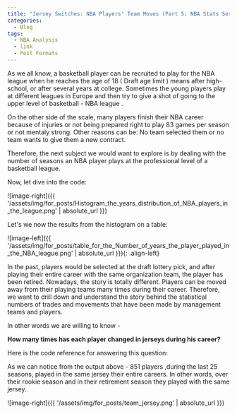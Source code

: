 ```yaml
---
title: "Jersey Switches: NBA Players' Team Moves (Part 5: NBA Stats Series)"
categories:
  - Blog
tags:
  - NBA Analysis
  - link
  - Post Formats
---
```



As we all know, a basketball player can be recruited to play for the NBA  league when he reaches the age of 18 ( Draft age limit ) means after high- school,  or after several years at college. Sometimes the young players play at different leagues in Europe and then try to give a shot of going to the upper level of basketball - NBA league .

On the other side of the scale, many players finish their NBA career because of injuries or not being prepared right to play 83 games  per season or not mentaly strong. Other reasons can be: No team selected them or no team wants to give them a new contract.

Therefore, the next subject we would want to explore is by dealing with the number of seasons an NBA player plays at the professional level of a basketball league.

Now, let dive into the code:


<script src="https://gist.github.com/AnalyticsForPleasure/ee707f6b1d2ad5ca58d39d3e6fb50d16.js"></script>



![image-right]({{ '/assets/img/for_posts/Histogram_the_years_distribution_of_NBA_players_in_the_league.png' | absolute_url }})


Let's we now the results from the histogram on a table:






![image-left]({{ '/assets/img/for_posts/table_for_the_Number_of_years_the_player_played_in_the_NBA_league.png' | absolute_url }}){: .align-left} 





















In the past, players would be selected at the draft lottery pick, and after playing their entire career  with the same organization team, the player has been retired. Nowadays, the story is totally different. Players can be moved away from their playing teams many times during their career. 
Therefore, we want to drill down and understand the story behind the statistical numbers of trades and movements that have been made by management teams and players.


In other words we are willing to know  -




**How many times has each player changed in jerseys during his career?**


Here is the code reference for answering this question:

<script src="https://gist.github.com/AnalyticsForPleasure/49330af18b213ac872a5ed7d444bca79.js"></script>

 








<script src="https://gist.github.com/AnalyticsForPleasure/115a771c9d51195e6e814003b91d8e0b.js"></script>




As we can notice from the output above - 851 players ,during the last 25 seasons, played in the same jersey their entire careers. In other words,  over their rookie season and in their retirement season they played with the same jersey. 


![image-right]({{ '/assets/img/for_posts/team_jersey.png' | absolute_url }})